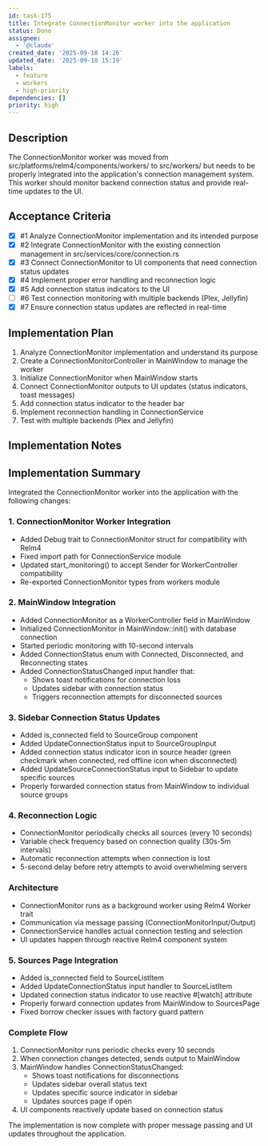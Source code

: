 ```yaml
---
id: task-175
title: Integrate ConnectionMonitor worker into the application
status: Done
assignee:
  - '@claude'
created_date: '2025-09-18 14:26'
updated_date: '2025-09-18 15:19'
labels:
  - feature
  - workers
  - high-priority
dependencies: []
priority: high
---
```


## Description

The ConnectionMonitor worker was moved from src/platforms/relm4/components/workers/ to src/workers/ but needs to be properly integrated into the application's connection management system. This worker should monitor backend connection status and provide real-time updates to the UI.

## Acceptance Criteria
<!-- AC:BEGIN -->
- [x] #1 Analyze ConnectionMonitor implementation and its intended purpose
- [x] #2 Integrate ConnectionMonitor with the existing connection management in src/services/core/connection.rs
- [x] #3 Connect ConnectionMonitor to UI components that need connection status updates
- [x] #4 Implement proper error handling and reconnection logic
- [x] #5 Add connection status indicators to the UI
- [ ] #6 Test connection monitoring with multiple backends (Plex, Jellyfin)
- [x] #7 Ensure connection status updates are reflected in real-time
<!-- AC:END -->


## Implementation Plan

1. Analyze ConnectionMonitor implementation and understand its purpose
2. Create a ConnectionMonitorController in MainWindow to manage the worker
3. Initialize ConnectionMonitor when MainWindow starts
4. Connect ConnectionMonitor outputs to UI updates (status indicators, toast messages)
5. Add connection status indicator to the header bar
6. Implement reconnection handling in ConnectionService
7. Test with multiple backends (Plex and Jellyfin)


## Implementation Notes

## Implementation Summary

Integrated the ConnectionMonitor worker into the application with the following changes:

### 1. ConnectionMonitor Worker Integration
- Added Debug trait to ConnectionMonitor struct for compatibility with Relm4
- Fixed import path for ConnectionService module
- Updated start_monitoring() to accept Sender<ConnectionMonitorInput> for WorkerController compatibility
- Re-exported ConnectionMonitor types from workers module

### 2. MainWindow Integration
- Added ConnectionMonitor as a WorkerController field in MainWindow
- Initialized ConnectionMonitor in MainWindow::init() with database connection
- Started periodic monitoring with 10-second intervals
- Added ConnectionStatus enum with Connected, Disconnected, and Reconnecting states
- Added ConnectionStatusChanged input handler that:
  - Shows toast notifications for connection loss
  - Updates sidebar with connection status
  - Triggers reconnection attempts for disconnected sources

### 3. Sidebar Connection Status Updates
- Added is_connected field to SourceGroup component
- Added UpdateConnectionStatus input to SourceGroupInput
- Added connection status indicator icon in source header (green checkmark when connected, red offline icon when disconnected)
- Added UpdateSourceConnectionStatus input to Sidebar to update specific sources
- Properly forwarded connection status from MainWindow to individual source groups

### 4. Reconnection Logic
- ConnectionMonitor periodically checks all sources (every 10 seconds)
- Variable check frequency based on connection quality (30s-5m intervals)
- Automatic reconnection attempts when connection is lost
- 5-second delay before retry attempts to avoid overwhelming servers

### Architecture
- ConnectionMonitor runs as a background worker using Relm4 Worker trait
- Communication via message passing (ConnectionMonitorInput/Output)
- ConnectionService handles actual connection testing and selection
- UI updates happen through reactive Relm4 component system

### 5. Sources Page Integration
- Added is_connected field to SourceListItem
- Added UpdateConnectionStatus input handler to SourceListItem
- Updated connection status indicator to use reactive #[watch] attribute
- Properly forward connection updates from MainWindow to SourcesPage
- Fixed borrow checker issues with factory guard pattern

### Complete Flow
1. ConnectionMonitor runs periodic checks every 10 seconds
2. When connection changes detected, sends output to MainWindow
3. MainWindow handles ConnectionStatusChanged:
   - Shows toast notifications for disconnections
   - Updates sidebar overall status text
   - Updates specific source indicator in sidebar
   - Updates sources page if open
4. UI components reactively update based on connection status

The implementation is now complete with proper message passing and UI updates throughout the application.

